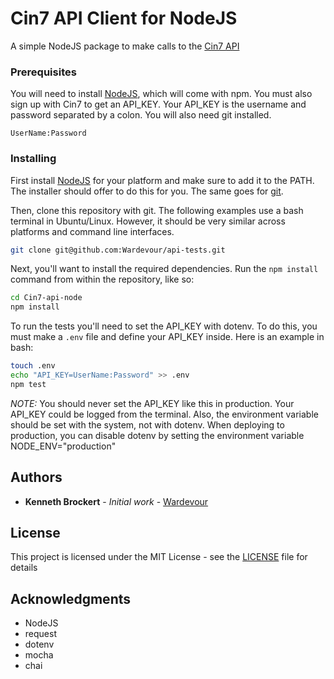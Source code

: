 # Cin7 API Client for NodeJS

A simple NodeJS package to make calls to the
  [Cin7 API](https://api.cin7.com/API/Help)

### Prerequisites

You will need to install [NodeJS](https://nodejs.org), which will come with
  npm. You must also sign up with Cin7 to get an API_KEY. Your API_KEY is the
  username and password separated by a colon. You will also need git installed.

```
UserName:Password
```

### Installing

First install [NodeJS](https://nodejs.org/en/download/) for your platform and
  make sure to add it to the PATH. The installer should offer to do this for
  you. The same goes for [git](https://git-scm.com/downloads).

Then, clone this repository with git. The following examples use a bash
  terminal in Ubuntu/Linux. However, it should be very similar across platforms
  and command line interfaces.

```bash
git clone git@github.com:Wardevour/api-tests.git
```

Next, you'll want to install the required dependencies. Run the `npm install`
  command from within the repository, like so:

```bash
cd Cin7-api-node
npm install
```

To run the tests you'll need to set the API_KEY with dotenv. To do this,
   you must make a `.env` file and define your API_KEY inside. Here
  is an example in bash:

```bash
touch .env
echo "API_KEY=UserName:Password" >> .env
npm test
```

*NOTE:* You should never set the API_KEY like this in production. Your API_KEY
  could be logged from the terminal. Also, the environment variable should be
  set with the system, not with dotenv. When deploying to production, you can
  disable dotenv by setting the environment variable NODE_ENV="production"

## Authors

* **Kenneth Brockert** - *Initial work* -
  [Wardevour](https://github.com/Wardevour)

## License

This project is licensed under the MIT License - see the [LICENSE](LICENSE)
  file for details

## Acknowledgments

* NodeJS
* request
* dotenv
* mocha
* chai
